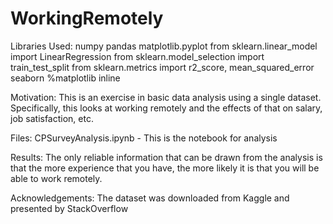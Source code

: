# WorkingRemotely

Libraries Used:
numpy
pandas
matplotlib.pyplot
from sklearn.linear_model import LinearRegression
from sklearn.model_selection import train_test_split
from sklearn.metrics import r2_score, mean_squared_error
seaborn
%matplotlib inline

Motivation:
This is an exercise in basic data analysis using a single dataset. Specifically, this looks at working remotely and the effects of that on salary, job satisfaction, etc.

Files:
CPSurveyAnalysis.ipynb - This is the notebook for analysis

Results:
The only reliable information that can be drawn from the analysis is that the more experience that you have, the more likely it is that you will be able to work remotely.

Acknowledgements:
The dataset was downloaded from Kaggle and presented by StackOverflow
